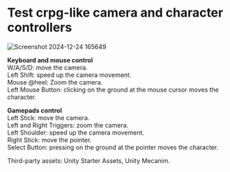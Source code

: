 # Test crpg-like camera and character controllers
![Screenshot 2024-12-24 165649](https://github.com/user-attachments/assets/6b1b1de4-ad6a-44de-b3f4-86d999d2eb20)

**Keyboard and mouse control**<br/>
W/A/S/D: move the camera.<br/>
Left Shift: speed up the camera movement.<br/>
Mouse @heel: Zoom the camera.<br/>
Left Mouse Button: clicking on the ground at the mouse cursor moves the character.<br/>

**Gamepads control**<br/>
Left Stick: move the camera.<br/>
Left and Right Triggers: zoom the camera.<br/>
Left Shoulder: speed up the camera movement.<br/>
Right Stick: move the pointer.<br/>
Select Button: pressing on the ground at the pointer moves the character.<br/>

Third-party assets: Unity Starter Assets, Unity Mecanim.
